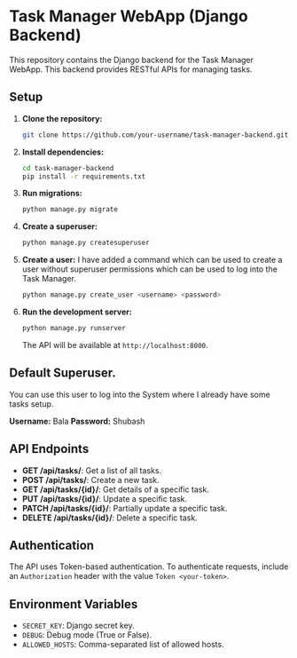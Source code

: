 # Task Manager WebApp (Django Backend)

This repository contains the Django backend for the Task Manager WebApp. This backend provides RESTful APIs for managing tasks.

## Setup

1. **Clone the repository:**

   ```bash
   git clone https://github.com/your-username/task-manager-backend.git
   ```

2. **Install dependencies:**

   ```bash
   cd task-manager-backend
   pip install -r requirements.txt
   ```

3. **Run migrations:**

   ```bash
   python manage.py migrate
   ```

4. **Create a superuser:**

   ```bash
   python manage.py createsuperuser
   ```
5. **Create a user:**
   I have added a command which can be used to create a user without superuser permissions which can be used to log into the Task Manager.

   ```bash
   python manage.py create_user <username> <password>
   ```

7. **Run the development server:**

   ```bash
   python manage.py runserver
   ```

   The API will be available at `http://localhost:8000`.

## Default Superuser.
You can use this user to log into the System where I already have some tasks setup.

**Username:** Bala
**Password:** Shubash

## API Endpoints

- **GET /api/tasks/**: Get a list of all tasks.
- **POST /api/tasks/**: Create a new task.
- **GET /api/tasks/{id}/**: Get details of a specific task.
- **PUT /api/tasks/{id}/**: Update a specific task.
- **PATCH /api/tasks/{id}/**: Partially update a specific task.
- **DELETE /api/tasks/{id}/**: Delete a specific task.

## Authentication

The API uses Token-based authentication. To authenticate requests, include an `Authorization` header with the value `Token <your-token>`.

## Environment Variables

- `SECRET_KEY`: Django secret key.
- `DEBUG`: Debug mode (True or False).
- `ALLOWED_HOSTS`: Comma-separated list of allowed hosts.
